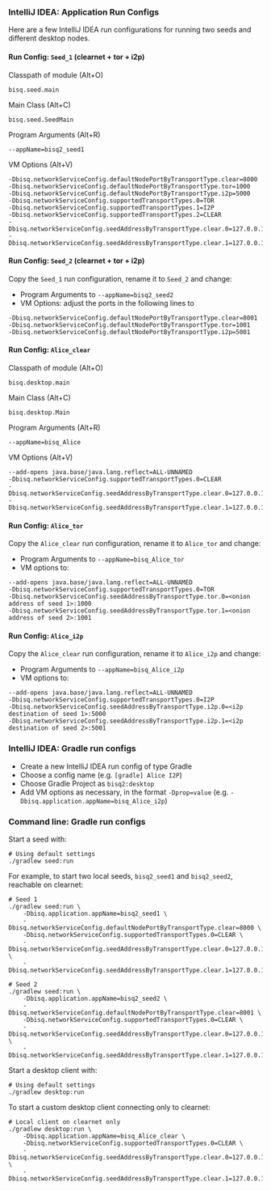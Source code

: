 ### IntelliJ IDEA: Application Run Configs

Here are a few IntelliJ IDEA run configurations for running two seeds and different desktop nodes.

#### Run Config: `Seed_1` (clearnet + tor + i2p)

Classpath of module (Alt+O)
```
bisq.seed.main
```

Main Class (Alt+C)
```
bisq.seed.SeedMain
```

Program Arguments (Alt+R)
```
--appName=bisq2_seed1
```

VM Options (Alt+V)
```
-Dbisq.networkServiceConfig.defaultNodePortByTransportType.clear=8000 
-Dbisq.networkServiceConfig.defaultNodePortByTransportType.tor=1000 
-Dbisq.networkServiceConfig.defaultNodePortByTransportType.i2p=5000 
-Dbisq.networkServiceConfig.supportedTransportTypes.0=TOR 
-Dbisq.networkServiceConfig.supportedTransportTypes.1=I2P 
-Dbisq.networkServiceConfig.supportedTransportTypes.2=CLEAR 
-Dbisq.networkServiceConfig.seedAddressByTransportType.clear.0=127.0.0.1:8000 
-Dbisq.networkServiceConfig.seedAddressByTransportType.clear.1=127.0.0.1:8001
```

#### Run Config: `Seed_2` (clearnet + tor + i2p)

Copy the `Seed_1` run configuration, rename it to `Seed_2` and change:
- Program Arguments to `--appName=bisq2_seed2`
- VM Options: adjust the ports in the following lines to
```
-Dbisq.networkServiceConfig.defaultNodePortByTransportType.clear=8001 
-Dbisq.networkServiceConfig.defaultNodePortByTransportType.tor=1001 
-Dbisq.networkServiceConfig.defaultNodePortByTransportType.i2p=5001 
```


#### Run Config: `Alice_clear`

Classpath of module (Alt+O)
```
bisq.desktop.main
```

Main Class (Alt+C)
```
bisq.desktop.Main
```

Program Arguments (Alt+R)
```
--appName=bisq_Alice
```

VM Options (Alt+V)
```
--add-opens java.base/java.lang.reflect=ALL-UNNAMED 
-Dbisq.networkServiceConfig.supportedTransportTypes.0=CLEAR 
-Dbisq.networkServiceConfig.seedAddressByTransportType.clear.0=127.0.0.1:8000 
-Dbisq.networkServiceConfig.seedAddressByTransportType.clear.1=127.0.0.1:8001
```


#### Run Config: `Alice_tor`

Copy the `Alice_clear` run configuration, rename it to `Alice_tor` and change:
- Program Arguments to `--appName=bisq_Alice_tor`
- VM options to:
```
--add-opens java.base/java.lang.reflect=ALL-UNNAMED 
-Dbisq.networkServiceConfig.supportedTransportTypes.0=TOR 
-Dbisq.networkServiceConfig.seedAddressByTransportType.tor.0=<onion address of seed 1>:1000 
-Dbisq.networkServiceConfig.seedAddressByTransportType.tor.1=<onion address of seed 2>:1001
```

#### Run Config: `Alice_i2p`

Copy the `Alice_clear` run configuration, rename it to `Alice_i2p` and change:
- Program Arguments to `--appName=bisq_Alice_i2p`
- VM options to:
```
--add-opens java.base/java.lang.reflect=ALL-UNNAMED 
-Dbisq.networkServiceConfig.supportedTransportTypes.0=I2P 
-Dbisq.networkServiceConfig.seedAddressByTransportType.i2p.0=<i2p destination of seed 1>:5000 
-Dbisq.networkServiceConfig.seedAddressByTransportType.i2p.1=<i2p destination of seed 2>:5001
```

### IntelliJ IDEA: Gradle run configs

* Create a new IntelliJ IDEA run config of type Gradle
* Choose a config name (e.g. `[gradle] Alice I2P`)
* Choose Gradle Project as `bisq2:desktop`
* Add VM options as necessary, in the format `-Dprop=value` (e.g. `-Dbisq.application.appName=bisq_Alice_i2p`)


### Command line: Gradle run configs

Start a seed with:

```
# Using default settings
./gradlew seed:run
```

For example, to start two local seeds, `bisq2_seed1` and `bisq2_seed2`, reachable on clearnet:

```
# Seed 1
./gradlew seed:run \
    -Dbisq.application.appName=bisq2_seed1 \
    -Dbisq.networkServiceConfig.defaultNodePortByTransportType.clear=8000 \
    -Dbisq.networkServiceConfig.supportedTransportTypes.0=CLEAR \
    -Dbisq.networkServiceConfig.seedAddressByTransportType.clear.0=127.0.0.1:8000 \
    -Dbisq.networkServiceConfig.seedAddressByTransportType.clear.1=127.0.0.1:8001

# Seed 2
./gradlew seed:run \
    -Dbisq.application.appName=bisq2_seed2 \
    -Dbisq.networkServiceConfig.defaultNodePortByTransportType.clear=8001 \
    -Dbisq.networkServiceConfig.supportedTransportTypes.0=CLEAR \
    -Dbisq.networkServiceConfig.seedAddressByTransportType.clear.0=127.0.0.1:8000 \
    -Dbisq.networkServiceConfig.seedAddressByTransportType.clear.1=127.0.0.1:8001
```

Start a desktop client with:

```
# Using default settings
./gradlew desktop:run
```

To start a custom desktop client connecting only to clearnet:

```
# Local client on clearnet only
./gradlew desktop:run \
    -Dbisq.application.appName=bisq_Alice_clear \
    -Dbisq.networkServiceConfig.supportedTransportTypes.0=CLEAR \
    -Dbisq.networkServiceConfig.seedAddressByTransportType.clear.0=127.0.0.1:8000 \
    -Dbisq.networkServiceConfig.seedAddressByTransportType.clear.1=127.0.0.1:8001
```